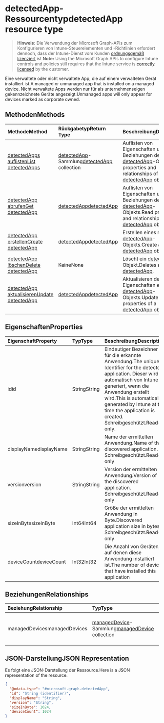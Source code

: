 # <a name="detectedapp-resource-type"></a><span data-ttu-id="3f282-101">detectedApp-Ressourcentyp</span><span class="sxs-lookup"><span data-stu-id="3f282-101">detectedApp resource type</span></span>

> <span data-ttu-id="3f282-102">**Hinweis:** Die Verwendung der Microsoft Graph-APIs zum Konfigurieren von Intune-Steuerelementen und -Richtlinien erfordert dennoch, dass der Intune-Dienst vom Kunden [ordnungsgemäß lizenziert](https://go.microsoft.com/fwlink/?linkid=839381) ist.</span><span class="sxs-lookup"><span data-stu-id="3f282-102">**Note:** Using the Microsoft Graph APIs to configure Intune controls and policies still requires that the Intune service is [correctly licensed](https://go.microsoft.com/fwlink/?linkid=839381) by the customer.</span></span>

<span data-ttu-id="3f282-103">Eine verwaltete oder nicht verwaltete App, die auf einem verwalteten Gerät installiert ist.</span><span class="sxs-lookup"><span data-stu-id="3f282-103">A managed or unmanaged app that is installed on a managed device.</span></span> <span data-ttu-id="3f282-104">Nicht verwaltete Apps werden nur für als unternehmenseigen gekennzeichnete Geräte angezeigt.</span><span class="sxs-lookup"><span data-stu-id="3f282-104">Unmanaged apps will only appear for devices marked as corporate owned.</span></span>
## <a name="methods"></a><span data-ttu-id="3f282-105">Methoden</span><span class="sxs-lookup"><span data-stu-id="3f282-105">Methods</span></span>
|<span data-ttu-id="3f282-106">Methode</span><span class="sxs-lookup"><span data-stu-id="3f282-106">Method</span></span>|<span data-ttu-id="3f282-107">Rückgabetyp</span><span class="sxs-lookup"><span data-stu-id="3f282-107">Return Type</span></span>|<span data-ttu-id="3f282-108">Beschreibung</span><span class="sxs-lookup"><span data-stu-id="3f282-108">Description</span></span>|
|:---|:---|:---|
|[<span data-ttu-id="3f282-109">detectedApps auflisten</span><span class="sxs-lookup"><span data-stu-id="3f282-109">List detectedApps</span></span>](../api/intune_devices_detectedapp_list.md)|<span data-ttu-id="3f282-110">[detectedApp](../resources/intune_devices_detectedapp.md)-Sammlung</span><span class="sxs-lookup"><span data-stu-id="3f282-110">[detectedApp](../resources/intune_devices_detectedapp.md) collection</span></span>|<span data-ttu-id="3f282-111">Auflisten von Eigenschaften und Beziehungen der [detectedApp](../resources/intune_devices_detectedapp.md)-Objekte.</span><span class="sxs-lookup"><span data-stu-id="3f282-111">List properties and relationships of the [detectedApp](../resources/intune_devices_detectedapp.md) objects.</span></span>|
|[<span data-ttu-id="3f282-112">detectedApp abrufen</span><span class="sxs-lookup"><span data-stu-id="3f282-112">Get detectedApp</span></span>](../api/intune_devices_detectedapp_get.md)|[<span data-ttu-id="3f282-113">detectedApp</span><span class="sxs-lookup"><span data-stu-id="3f282-113">detectedApp</span></span>](../resources/intune_devices_detectedapp.md)|<span data-ttu-id="3f282-114">Auflisten von Eigenschaften und Beziehungen des [detectedApp](../resources/intune_devices_detectedapp.md)-Objekts.</span><span class="sxs-lookup"><span data-stu-id="3f282-114">Read properties and relationships of the [detectedApp](../resources/intune_devices_detectedapp.md) object.</span></span>|
|[<span data-ttu-id="3f282-115">detectedApp erstellen</span><span class="sxs-lookup"><span data-stu-id="3f282-115">Create detectedApp</span></span>](../api/intune_devices_detectedapp_create.md)|[<span data-ttu-id="3f282-116">detectedApp</span><span class="sxs-lookup"><span data-stu-id="3f282-116">detectedApp</span></span>](../resources/intune_devices_detectedapp.md)|<span data-ttu-id="3f282-117">Erstellen eines neuen [detectedApp](../resources/intune_devices_detectedapp.md)-Objekts.</span><span class="sxs-lookup"><span data-stu-id="3f282-117">Create a new [detectedApp](../resources/intune_devices_detectedapp.md) object.</span></span>|
|[<span data-ttu-id="3f282-118">detectedApp löschen</span><span class="sxs-lookup"><span data-stu-id="3f282-118">Delete detectedApp</span></span>](../api/intune_devices_detectedapp_delete.md)|<span data-ttu-id="3f282-119">Keine</span><span class="sxs-lookup"><span data-stu-id="3f282-119">None</span></span>|<span data-ttu-id="3f282-120">Löscht ein [detectedApp](../resources/intune_devices_detectedapp.md)-Objekt.</span><span class="sxs-lookup"><span data-stu-id="3f282-120">Deletes a [detectedApp](../resources/intune_devices_detectedapp.md).</span></span>|
|[<span data-ttu-id="3f282-121">detectedApp aktualisieren</span><span class="sxs-lookup"><span data-stu-id="3f282-121">Update detectedApp</span></span>](../api/intune_devices_detectedapp_update.md)|[<span data-ttu-id="3f282-122">detectedApp</span><span class="sxs-lookup"><span data-stu-id="3f282-122">detectedApp</span></span>](../resources/intune_devices_detectedapp.md)|<span data-ttu-id="3f282-123">Aktualisieren der Eigenschaften eines [detectedApp](../resources/intune_devices_detectedapp.md)-Objekts.</span><span class="sxs-lookup"><span data-stu-id="3f282-123">Update the properties of a [detectedApp](../resources/intune_devices_detectedapp.md) object.</span></span>|

## <a name="properties"></a><span data-ttu-id="3f282-124">Eigenschaften</span><span class="sxs-lookup"><span data-stu-id="3f282-124">Properties</span></span>
|<span data-ttu-id="3f282-125">Eigenschaft</span><span class="sxs-lookup"><span data-stu-id="3f282-125">Property</span></span>|<span data-ttu-id="3f282-126">Typ</span><span class="sxs-lookup"><span data-stu-id="3f282-126">Type</span></span>|<span data-ttu-id="3f282-127">Beschreibung</span><span class="sxs-lookup"><span data-stu-id="3f282-127">Description</span></span>|
|:---|:---|:---|
|<span data-ttu-id="3f282-128">id</span><span class="sxs-lookup"><span data-stu-id="3f282-128">id</span></span>|<span data-ttu-id="3f282-129">String</span><span class="sxs-lookup"><span data-stu-id="3f282-129">String</span></span>|<span data-ttu-id="3f282-130">Eindeutiger Bezeichner für die erkannte Anwendung.</span><span class="sxs-lookup"><span data-stu-id="3f282-130">The unique Identifier for the detected application.</span></span> <span data-ttu-id="3f282-131">Dieser wird automatisch von Intune generiert, wenn die Anwendung erstellt wird.</span><span class="sxs-lookup"><span data-stu-id="3f282-131">This is automatically generated by Intune at the time the application is created.</span></span> <span data-ttu-id="3f282-132">Schreibgeschützt.</span><span class="sxs-lookup"><span data-stu-id="3f282-132">Read-only.</span></span>|
|<span data-ttu-id="3f282-133">displayName</span><span class="sxs-lookup"><span data-stu-id="3f282-133">displayName</span></span>|<span data-ttu-id="3f282-134">String</span><span class="sxs-lookup"><span data-stu-id="3f282-134">String</span></span>|<span data-ttu-id="3f282-135">Name der ermittelten Anwendung.</span><span class="sxs-lookup"><span data-stu-id="3f282-135">Name of the discovered application.</span></span> <span data-ttu-id="3f282-136">Schreibgeschützt.</span><span class="sxs-lookup"><span data-stu-id="3f282-136">Read-only</span></span>|
|<span data-ttu-id="3f282-137">version</span><span class="sxs-lookup"><span data-stu-id="3f282-137">version</span></span>|<span data-ttu-id="3f282-138">String</span><span class="sxs-lookup"><span data-stu-id="3f282-138">String</span></span>|<span data-ttu-id="3f282-139">Version der ermittelten Anwendung.</span><span class="sxs-lookup"><span data-stu-id="3f282-139">Version of the discovered application.</span></span> <span data-ttu-id="3f282-140">Schreibgeschützt.</span><span class="sxs-lookup"><span data-stu-id="3f282-140">Read-only</span></span>|
|<span data-ttu-id="3f282-141">sizeInByte</span><span class="sxs-lookup"><span data-stu-id="3f282-141">sizeInByte</span></span>|<span data-ttu-id="3f282-142">Int64</span><span class="sxs-lookup"><span data-stu-id="3f282-142">Int64</span></span>|<span data-ttu-id="3f282-143">Größe der ermittelten Anwendung in Byte.</span><span class="sxs-lookup"><span data-stu-id="3f282-143">Discovered application size in bytes.</span></span> <span data-ttu-id="3f282-144">Schreibgeschützt.</span><span class="sxs-lookup"><span data-stu-id="3f282-144">Read-only</span></span>|
|<span data-ttu-id="3f282-145">deviceCount</span><span class="sxs-lookup"><span data-stu-id="3f282-145">deviceCount</span></span>|<span data-ttu-id="3f282-146">Int32</span><span class="sxs-lookup"><span data-stu-id="3f282-146">Int32</span></span>|<span data-ttu-id="3f282-147">Die Anzahl von Geräten, auf denen diese Anwendung installiert ist.</span><span class="sxs-lookup"><span data-stu-id="3f282-147">The number of devices that have installed this application</span></span>|

## <a name="relationships"></a><span data-ttu-id="3f282-148">Beziehungen</span><span class="sxs-lookup"><span data-stu-id="3f282-148">Relationships</span></span>
|<span data-ttu-id="3f282-149">Beziehung</span><span class="sxs-lookup"><span data-stu-id="3f282-149">Relationship</span></span>|<span data-ttu-id="3f282-150">Typ</span><span class="sxs-lookup"><span data-stu-id="3f282-150">Type</span></span>|<span data-ttu-id="3f282-151">Beschreibung</span><span class="sxs-lookup"><span data-stu-id="3f282-151">Description</span></span>|
|:---|:---|:---|
|<span data-ttu-id="3f282-152">managedDevices</span><span class="sxs-lookup"><span data-stu-id="3f282-152">managedDevices</span></span>|<span data-ttu-id="3f282-153">[managedDevice](../resources/intune_devices_manageddevice.md)-Sammlung</span><span class="sxs-lookup"><span data-stu-id="3f282-153">[managedDevice](../resources/intune_devices_manageddevice.md) collection</span></span>|<span data-ttu-id="3f282-154">Die Geräte, auf denen die ermittelte Anwendung installiert ist.</span><span class="sxs-lookup"><span data-stu-id="3f282-154">The devices that have the discovered application installed</span></span>|

## <a name="json-representation"></a><span data-ttu-id="3f282-155">JSON-Darstellung</span><span class="sxs-lookup"><span data-stu-id="3f282-155">JSON Representation</span></span>
<span data-ttu-id="3f282-156">Es folgt eine JSON-Darstellung der Ressource.</span><span class="sxs-lookup"><span data-stu-id="3f282-156">Here is a JSON representation of the resource.</span></span>
<!--{
  "blockType": "resource",
  "keyProperty": "id",
  "baseType": "microsoft.graph.entity",
  "@odata.type": "microsoft.graph.detectedApp"
}-->
``` json
{
  "@odata.type": "#microsoft.graph.detectedApp",
  "id": "String (identifier)",
  "displayName": "String",
  "version": "String",
  "sizeInByte": 1024,
  "deviceCount": 1024
}
```



